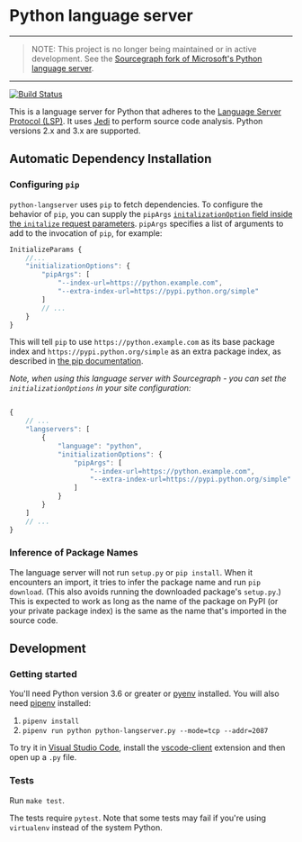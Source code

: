# Python language server

---

> NOTE: This project is no longer being maintained or in active development. See the [Sourcegraph fork of Microsoft's Python language server](https://github.com/sourcegraph/sourcegraph-python).

---

[![Build Status](https://travis-ci.org/sourcegraph/python-langserver.svg?branch=master)](https://travis-ci.org/sourcegraph/python-langserver)

This is a language server for Python that adheres to the [Language Server Protocol (LSP)](https://github.com/Microsoft/language-server-protocol/blob/master/protocol.md). It uses [Jedi](https://github.com/davidhalter/jedi) to perform source code analysis. Python versions 2.x and 3.x are supported.

## Automatic Dependency Installation

### Configuring `pip`

`python-langserver` uses `pip` to fetch dependencies. To configure the behavior of `pip`, you can supply the `pipArgs` [`initalizationOption` field inside the `initalize` request parameters](https://microsoft.github.io/language-server-protocol/specification#initialize). `pipArgs` specifies a list of arguments to add to the invocation of `pip`, for example:

```Typescript
InitializeParams {
	//...
	"initializationOptions": {
        "pipArgs": [
            "--index-url=https://python.example.com",
            "--extra-index-url=https://pypi.python.org/simple"
        ]
        // ...
    }
}
```

This will tell `pip` to use `https://python.example.com` as its base package index and `https://pypi.python.org/simple` as an extra package index, as described in 
[the pip documentation](https://pip.pypa.io/en/stable/reference/pip_wheel/#index-url).

*Note, when using this language server with Sourcegraph - you can set the `initializationOptions` in your site configuration:*

```Javascript

{
    // ...
    "langservers": [
        {
            "language": "python",
            "initializationOptions": {
                "pipArgs": [
                    "--index-url=https://python.example.com",
                    "--extra-index-url=https://pypi.python.org/simple"
                ]
            }
        }
    ]
    // ...
}
```

### Inference of Package Names

The language server will not run `setup.py` or `pip install`. When it encounters an import, it tries to infer the package name and run `pip download`. (This also avoids running the downloaded package's `setup.py`.) This is expected to work as long as the name of the package on PyPI (or your private package index) is the same as the name that's imported in the source code.

## Development

### Getting started

You'll need Python version 3.6 or greater or [pyenv](https://github.com/pyenv/pyenv) installed. You will also need [pipenv](https://github.com/pypa/pipenv) installed:

1. `pipenv install`
2. `pipenv run python python-langserver.py --mode=tcp --addr=2087`

To try it in [Visual Studio Code](https://code.visualstudio.com), install the [vscode-client](https://github.com/sourcegraph/langserver/tree/master/vscode-client) extension and then open up a `.py` file.

### Tests

Run `make test`.

The tests require `pytest`. Note that some tests may fail if you're using `virtualenv` instead of the system Python.

